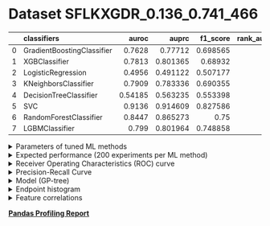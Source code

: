 # Dataset SFLKXGDR_0.136_0.741_466

|    | classifiers                |   auroc |    auprc |   f1_score |   rank_auroc |   rank_auprc |   rank_f1 |
|---:|:---------------------------|--------:|---------:|-----------:|-------------:|-------------:|----------:|
|  0 | GradientBoostingClassifier | 0.7628  | 0.77712  |   0.698565 |            6 |            6 |         4 |
|  1 | XGBClassifier              | 0.7813  | 0.801365 |   0.68932  |            5 |            4 |         6 |
|  2 | LogisticRegression         | 0.4956  | 0.491122 |   0.507177 |            8 |            8 |         8 |
|  3 | KNeighborsClassifier       | 0.7909  | 0.783336 |   0.690355 |            4 |            5 |         5 |
|  4 | DecisionTreeClassifier     | 0.54185 | 0.563235 |   0.553398 |            7 |            7 |         7 |
|  5 | SVC                        | 0.9136  | 0.914609 |   0.827586 |            1 |            1 |         1 |
|  6 | RandomForestClassifier     | 0.8447  | 0.865273 |   0.75     |            2 |            2 |         2 |
|  7 | LGBMClassifier             | 0.799   | 0.801964 |   0.748858 |            3 |            3 |         3 |


<details>
<summary>Parameters of tuned ML methods</summary>


```
GradientBoostingClassifier(ccp_alpha=0.0, criterion='friedman_mse', init=None,
                           learning_rate=0.5127685409487388, loss='deviance',
                           max_depth=9, max_features=None, max_leaf_nodes=None,
                           min_impurity_decrease=0.0, min_impurity_split=None,
                           min_samples_leaf=1, min_samples_split=2,
                           min_weight_fraction_leaf=0.0, n_estimators=100,
                           n_iter_no_change=18, presort='deprecated',
                           random_state=466, subsample=1.0, tol=1e-07,
                           validation_fraction=0.04, verbose=0,
                           warm_start=False)
XGBClassifier(alpha=6.309215587736547, base_score=0.5, booster='dart',
              colsample_bylevel=1, colsample_bynode=1, colsample_bytree=1,
              eta=0.2071864720084633, eval_metric='logloss', gamma=0.5,
              gpu_id=-1, importance_type='gain', interaction_constraints=None,
              learning_rate=0.207186475, max_delta_step=0, max_depth=6,
              min_child_weight=1, missing=nan, monotone_constraints=None,
              n_estimators=39, n_jobs=0, num_parallel_tree=1,
              objective='binary:logistic', random_state=466,
              reg_alpha=6.30921555, reg_lambda=1.4531785778660498e-05,
              scale_pos_weight=1, subsample=1, tree_method=None,
              validate_parameters=False, verbosity=None)
LogisticRegression(C=0.00016841124758275325, class_weight=None, dual=False,
                   fit_intercept=True, intercept_scaling=1, l1_ratio=None,
                   max_iter=100, multi_class='auto', n_jobs=None, penalty='l2',
                   random_state=466, solver='lbfgs', tol=0.0001, verbose=0,
                   warm_start=False)
KNeighborsClassifier(algorithm='auto', leaf_size=30, metric='euclidean',
                     metric_params=None, n_jobs=None, n_neighbors=34, p=3,
                     weights='distance')
DecisionTreeClassifier(ccp_alpha=0.0, class_weight=None, criterion='entropy',
                       max_depth=10, max_features=None, max_leaf_nodes=None,
                       min_impurity_decrease=0.0, min_impurity_split=None,
                       min_samples_leaf=11, min_samples_split=16,
                       min_weight_fraction_leaf=0.0, presort='deprecated',
                       random_state=466, splitter='best')
SVC(C=5.432907893494134, break_ties=False, cache_size=200, class_weight=None,
    coef0=9.8, decision_function_shape='ovr', degree=2, gamma='auto',
    kernel='poly', max_iter=-1, probability=True, random_state=466,
    shrinking=True, tol=7.885674696912461e-05, verbose=False)
RandomForestClassifier(bootstrap=True, ccp_alpha=0.0, class_weight=None,
                       criterion='gini', max_depth=10, max_features=None,
                       max_leaf_nodes=None, max_samples=None,
                       min_impurity_decrease=0.0, min_impurity_split=None,
                       min_samples_leaf=2, min_samples_split=9,
                       min_weight_fraction_leaf=0.0, n_estimators=84,
                       n_jobs=None, oob_score=False, random_state=466,
                       verbose=0, warm_start=False)
LGBMClassifier(boosting_type='gbdt', class_weight=None, colsample_bytree=1.0,
               importance_type='split', learning_rate=0.1, max_depth=7,
               metric='binary_logloss', min_child_samples=20,
               min_child_weight=0.001, min_split_gain=0.0, n_estimators=80,
               n_jobs=-1, num_leaves=249, objective='binary', random_state=466,
               reg_alpha=0.0, reg_lambda=0.0, silent=True, subsample=1.0,
               subsample_for_bin=200000, subsample_freq=0)
```

</details>

<details>
<summary>Expected performance (200 experiments per ML method)</summary>
<img src='SFLKXGDR_0.136_0.741_466-box.svg' width=40% />
</details>

<details>
<summary>Receiver Operating Characteristics (ROC) curve</summary>
<img src='SFLKXGDR_0.136_0.741_466-roc.svg' width=40% />
</details>

<details>
<summary>Precision-Recall Curve</summary>
<img src='SFLKXGDR_0.136_0.741_466-prc.svg' width=40% />
</details>

<details>
<summary>Model (GP-tree)</summary>
<img src='SFLKXGDR_0.136_0.741_466-model.svg' height=10% />
</details>

<details>
<summary>Endpoint histogram</summary>
<img src='SFLKXGDR_0.136_0.741_466-endpoint.svg' width=40% />
</details>

<details>
<summary>Feature correlations</summary>
<img src='SFLKXGDR_0.136_0.741_466-corr.svg' width=40% />
</details>

[**Pandas Profiling Report**](https://github.io/athril/digen-test/docs/profile/SFLKXGDR_0.136_0.741_466.html)